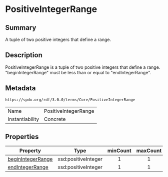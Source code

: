 <!-- Automatically generated by spec-parser v2.1.0 on 2024-06-17T10:36:57.838737+00:00 -->
<!-- SPDX-License-Identifier: Community-Spec-1.0 -->

# PositiveIntegerRange

## Summary

A tuple of two positive integers that define a range.


## Description

PositiveIntegerRange is a tuple of two positive integers that define a range.
"beginIntegerRange" must be less than or equal to "endIntegerRange".


## Metadata

`https://spdx.org/rdf/3.0.0/terms/Core/PositiveIntegerRange`


| | |
|---|---|
| Name | PositiveIntegerRange |
| Instantiability | Concrete |




## Properties

| Property | Type | minCount | maxCount |
|---|---|:---:|:---:|
| [beginIntegerRange](../Properties/beginIntegerRange.md) | xsd:positiveInteger | 1 | 1 |
| [endIntegerRange](../Properties/endIntegerRange.md) | xsd:positiveInteger | 1 | 1 |


